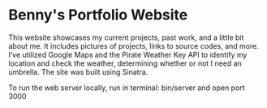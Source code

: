 # Benny's Portfolio Website

This website showcases my current projects, past work, and a little bit about me. It includes pictures of projects, 
links to source codes, and more. I’ve utilized Google Maps and the Pirate Weather Key API to identify 
my location and check the weather, determining whether or not I need an umbrella. The site was built using Sinatra.

To run the web server locally, run in terminal: bin/server and open port 3000
